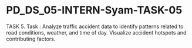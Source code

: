 # PD_DS_05-INTERN-Syam-TASK-05
TASK 5. Task : Analyze traffic accident data to identify patterns related to road conditions, weather, and time of day. Visualize accident hotspots and contributing factors.
